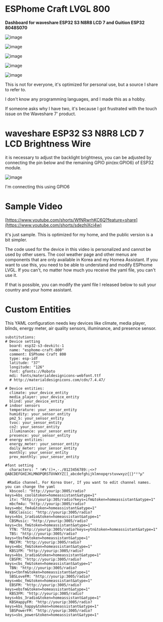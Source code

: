 # ESPhome Craft LVGL 800

**Dashboard for waveshare ESP32 S3 N8R8 LCD 7 and Guition ESP32 8048S070**

![image](https://github.com/user-attachments/assets/a9315adf-f3ac-48d0-a87d-aa4b253453d7)

![image](https://github.com/user-attachments/assets/54d7f8a8-cc59-44cc-ab97-02e12d13f987)

![image](https://github.com/user-attachments/assets/68d18ae2-5453-4abe-a373-b7e0da132d47)

![image](https://github.com/user-attachments/assets/ea657fff-211a-4112-9979-1a964433d5d1)

![image](https://github.com/user-attachments/assets/34740547-f88d-4b9b-9b19-857ff3caa894)


This is not for everyone, it's optimized for personal use, but a source I share to refer to.

I don't know any programming languages, and I made this as a hobby.

If someone asks why I have two, it's because I got frustrated with the touch issue on the Waveshare 7' product.

# waveshare ESP32 S3 N8R8 LCD 7 LCD Brightness Wire

it is necessary to adjust the backlight brightness, you can be adjusted by connecting the pin below and the remaining GPIO pin(ex:GPIO6) of ESP32 module.

![image](https://github.com/user-attachments/assets/2d22f57b-f7c4-4f2f-8bdc-42b48757c781)

I'm connecting this using GPIO6

# Sample Video

[https://www.youtube.com/shorts/WfNRwrhKC6Q?feature=share](https://www.youtube.com/shorts/sdezhiXci4w)

it's just sample. This is optimized for my home, and the public version is a bit simpler.

The code used for the device in this video is personalized and cannot be used by other users. The cool weather page and other menus are components that are only available in Korea and my Homea Assistant. If you want to use this, you need to be able to understand and modify ESPhome LVGL. If you can't, no matter how much you receive the yaml file, you can't use it.

If that is possible, you can modify the yaml file I released below to suit your country and your home assistant.

# Custom Entities

This YAML configuration needs key devices like climate, media player, blinds, energy meter, air quality sensors, illuminance, and presence sensor.

```
substitutions:
# Device setting  
  board: esp32-s3-devkitc-1
  name: "esphome-craft-800"
  comment: ESPhome Craft 800
  type: esp-idf  
  latitude: "37"    
  longitude: "126"   
  font: gfonts://Roboto
  mdi: fonts/materialdesignicons-webfont.ttf 
  # http://materialdesignicons.com/cdn/7.4.47/ 

# Device entities:
  climate: your_device_entity
  media_player: your_device_entity
  blind: your_device_entity
# indoor sensors
  temperature: your_sensor_entity
  humidity: your_sensor_entity
  pm2_5: your_sensor_entity
  tvoc: your_sensor_entity
  co2: your_sensor_entity
  illuminance: your_sensor_entity
  presence: your_sensor_entity
# energy entities:
  energy_meter: your_sensor_entity
  daily_meter: your_sensor_entity
  monthly: your_sensor_entity
  prev_monthly: your_sensor_entity

#font setting
  characters: " !#%'()+,-./0123456789:;<>?@ABCDEFGHIJKLMNOPQRSTUVWXYZ[]_abcdefghijklmnopqrstuvwxyz{|}°²³µ"

 #Radio channel, For Korea User, If you want to edit channel names. you can change the yaml
  kbscool: "http://yourip:3005/radio?keys=kbs_cool&token=homeassistant&atype=1"
  itv: "http://yourip:305/radio?keys=ifm&token=homeassistant&atype=1"
  mbcfm4u: "http://yourip:3005/radio?keys=mbc_fm4u&token=homeassistant&atype=1"
  KBSClassic: "http://yourip:3005/radio?keys=kbs_1radio&token=homeassistant&atype=1"
  CBSMusic: "http://yourip:3005/radio?keys=cbs_fm&token=homeassistant&atype=1"
  YTN: "http://yourip:3005/radio?keys=ytn&token=homeassistant&atype=1"
  TBS: "http://yourip:3005/radio?keys=tbsfm&token=homeassistant&atype=1"
  MBCFM: "http://yourip:3005/radio?keys=mbc_fm&token=homeassistant&atype=1"
  KBS1FM: "http://yourip:3005/radio?keys=kbs_1radio&token=homeassistant&atype=1"
  CBSFM: "http://yourip:3005/radio?keys=cbs_fm&token=homeassistant&atype=1"
  TBN: "http://yourip:3005/radio?keys=tbnfm&token=homeassistant&atype=1"
  SBSLoveFM: "http://yourip:3005/radio?keys=mbc_fm&token=homeassistant&atype=1"
  EBSFM: "http://yourip:3005/radio?keys=ebsfm&token=homeassistant&atype=1"
  KBS3FM: "http://yourip:3005/radio?keys=kbs_3radio&token=homeassistant&atype=1"
  KBSHappyFM: "http://yourip:3005/radio?keys=kbs_happy&token=homeassistant&atype=1"
  SBSPowerFM: "http://yourip:3005/radio?keys=sbs_power&token=homeassistant&atype=1"
```
